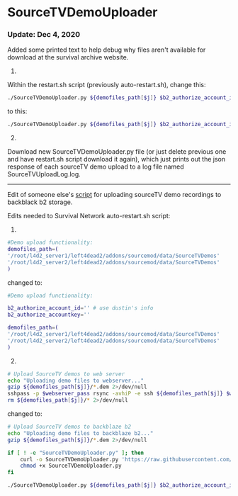 # SourceTVDemoUploader  

### Update: Dec 4, 2020  

Added some printed text to help debug why files aren't available for download at the survival archive website.  

1)  

Within the restart.sh script (previously auto-restart.sh), change this:  
```sh
./SourceTVDemoUploader.py ${demofiles_path[$j]} $b2_authorize_account_id $b2_authorize_accountkey
```  

to this:  
 
```sh
./SourceTVDemoUploader.py ${demofiles_path[$j]} $b2_authorize_account_id $b2_authorize_accountkey > SourceTVUploadLog.log 
```  

2)  
Download new SourceTVDemoUploader.py file (or just delete previous one and have restart.sh script download it again), which just prints out the json response of each sourceTV demo upload to a log file named SourceTVUploadLog.log.  

-------------------------------------------  

Edit of someone else's [script](https://github.com/volnt/e2e-upload/blob/07a29fe00345492193c137774948de8c3e5b5246/project/upload/backblaze.py) for uploading sourceTV demo recordings to backblack b2 storage.  

Edits needed to Survival Network auto-restart.sh script:  

1)  

``` sh
#Demo upload functionality:
demofiles_path=(
'/root/l4d2_server1/left4dead2/addons/sourcemod/data/SourceTVDemos'
'/root/l4d2_server2/left4dead2/addons/sourcemod/data/SourceTVDemos'
)
```  

changed to:  

``` sh
#Demo upload functionality:

b2_authorize_account_id='' # use dustin's info
b2_authorize_accountkey=''

demofiles_path=(
'/root/l4d2_server1/left4dead2/addons/sourcemod/data/SourceTVDemos'
'/root/l4d2_server2/left4dead2/addons/sourcemod/data/SourceTVDemos'
)
```  

2)  

``` sh
# Upload SourceTV demos to web server
echo "Uploading demo files to webserver..."
gzip ${demofiles_path[$j]}/*.dem 2>/dev/null
sshpass -p $webserver_pass rsync -avhiP -e ssh ${demofiles_path[$j]} $webserver_user@$webserver_host:$demoupload_destpath && \
rm ${demofiles_path[$j]}/* 2>/dev/null
```  

changed to:  

``` sh
# Upload SourceTV demos to backblaze b2
echo "Uploading demo files to backblaze b2..."
gzip ${demofiles_path[$j]}/*.dem 2>/dev/null

if [ ! -e "SourceTVDemoUploader.py" ]; then
	curl -o SourceTVDemoUploader.py 'https://raw.githubusercontent.com/dustinandband/misc_scripts/main/UploadSourceDemos/SourceTVDemoUploader.py'
	chmod +x SourceTVDemoUploader.py
fi

./SourceTVDemoUploader.py ${demofiles_path[$j]} $b2_authorize_account_id $b2_authorize_accountkey
```  